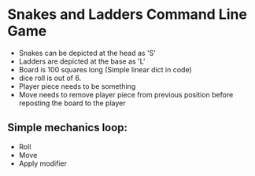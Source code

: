 # Snakes and Ladders Command Line Game  
  
+ Snakes can be depicted at the head as 'S'
+ Ladders are depicted at the base as 'L'
+ Board is 100 squares long (Simple linear dict in code)
+ dice roll is out of 6.
+ Player piece needs to be something
+ Move needs to remove player piece from previous position before reposting the
  board to the player
  
## Simple mechanics loop:
+ Roll
+ Move
+ Apply modifier


